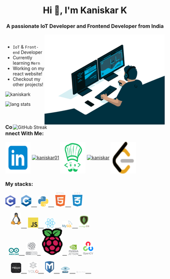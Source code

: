 <h1 align="center">Hi 👋, I'm Kaniskar K</h1>
<h3 align="center">A passionate IoT Developer and Frontend Developer from India</h3>


<img align="right" alt="desk" width="380px" src="./images/programmer.gif">
&ensp;

- `IoT` & `Front-end` Developer
- Currently learning `Mern`
- Working on my react website!
- Checkout my other projects!
<p align="left"> <img src="https://komarev.com/ghpvc/?username=KaniskarK&label=Profile%20views&color=0e75b6&style=flat" alt="kaniskark" /> </p>
<p align="left">
<img alt="lang stats" src="https://github-readme-stats.vercel.app/api/top-langs/?username=KaniskarK&layout=compact&hide_border=true&bg_color=1b2731&text_color=ebdfe2&title_color=eb1622&langs_count=10&hide=procfile&exclude_repo=dice,blog">
</p>

<img align="right" alt="GitHub Streak" width="480px" src="https://github-readme-streak-stats.herokuapp.com?user=KaniskarK&theme=vue-dark&hide_border=true">&ensp;


### Connect With Me:
<p align="left">
<a href="https://www.linkedin.com/in/kaniskar-k-a22520200/" target="blank"><img align="center" src="./images/linkedin.svg" alt="kaniskar" height="100" width="80" /></a>
<a href="https://stackoverflow.com/users/19772425/kaniskar" target="blank"><img align="center" src="./images/stackoverflow.svg" alt="kaniskar01" height="100" width="80" /></a>
<a href="https://www.codechef.com/users/kaniskar_61" target="blank"><img align="center" src="./images/code.svg" alt="kaniskar_61" height="100" width="80" /></a>
<a href="https://www.hackerrank.com/kaniskar01" target="blank"><img align="center" src="https://raw.githubusercontent.com/rahuldkjain/github-profile-readme-generator/master/src/images/icons/Social/hackerrank.svg" alt="kaniskar" height="100" width="80" /></a>
<a href="https://leetcode.com/KANISKAR/" target="blank"><img align="center" src="./images/leetcode.svg" alt="kaniskar" height="100" width="80" /></a>
</p>

### My stacks:

<div align="left">
<div>
    <a href="(https://en.wikipedia.org/wiki/C_(programming_language)"> <img alt=".c" src="./images/c.svg" width="32px" />&ensp;&ensp;</a>
    <a href="(https://cplusplus.com/doc/tutorial/)"> <img alt="cpp" src="./images/c++.svg" width="32px" /> &ensp;&ensp;</a>
    <a href="https://www.python.org/"> <img alt="py" src="./images/python.svg" width="32px" /> &ensp;&ensp;</a>
    <a href="https://developer.mozilla.org/en-US/docs/Web/HTML"> <img alt="htm" src="./images/html.svg" width="32px" /> &ensp;&ensp;</a>
    <a href="https://developer.mozilla.org/en-US/docs/Web/CSS"> <img alt="css" src="./images/css.svg" width="32px" /></a>
</div>
&ensp;
<div>
    &ensp;&ensp;
    <a href="https://www.linux.org/"> <img alt="Linux" src="./images/linux.svg" width="32px" /> &ensp;&ensp;</a>
    <a href="https://javascript.info/"> <img alt="javascript" src="./images/javascript.svg" width="32px" /> &ensp;&ensp;</a>
    <a href="https://reactjs.org/"> <img alt="react" src="./images/react.svg" width="32px" /> &ensp;&ensp;</a>
    <a href="https://www.mysql.com/"> <img alt="mysql" src="./images/mysql.svg" width="32px" /> &ensp;&ensp;</a>
    <a href="https://www.mongodb.com/"> <img alt="mongodb" src="./images/mongodb.svg" width="32px" /></a>
</div>
<div>
    &ensp;
    <a href="https://www.arduino.cc/"> <img alt=".vue" src="./images/arduino.svg" width="32px" /> &ensp;&ensp;</a>
    <a href="https://www.espressif.com/en/products/socs/esp8266"> <img alt="esp8266" src="./images/esp8266.svg" width="36px" /> &ensp;</a>
    <a href="https://www.raspberrypi.org/"> <img alt="raspberrypi" src="./images/raspberrypi.svg" width="65px" />&ensp;&ensp;</a>
    <a href="https://developer.nvidia.com/embedded/jetson-nano-developer-kit"> <img alt="jetson_nano" src="./images/jetsen.svg" width="32px" /> &ensp;</a>
    <a href="https://opencv.org/"> <img alt="opencv" src="./images/opencv.svg" width="32px" /></a>
</div>
&ensp;
<div>
    &ensp;&ensp;
    <a href="https://www.ryzerobotics.com/tello"> <img alt="tello" src="./images/tello.svg" width="32px" /> &ensp;&ensp;</a>
    <a href="https://pjreddie.com/darknet/yolo/"> <img alt="yolo" src="./images/yolo.svg" width="32px" /> &ensp;&ensp;</a>
    <a href="https://www.metasploit.com/"> <img alt="metasploit" src="./images/metasploit.svg" width="28px" /> &ensp;&ensp;</a>
    <a href="https://nmap.org/"> <img alt="nmap" src="./images/nmap.svg" width="28px" /> &ensp;&ensp;</a>
    <a href="https://www.maltego.com/"> <img alt="maltego" src="./images/maltego.svg" width="28px" /> &ensp;&ensp;</a>
</div>
&ensp;

</div>
&ensp;
